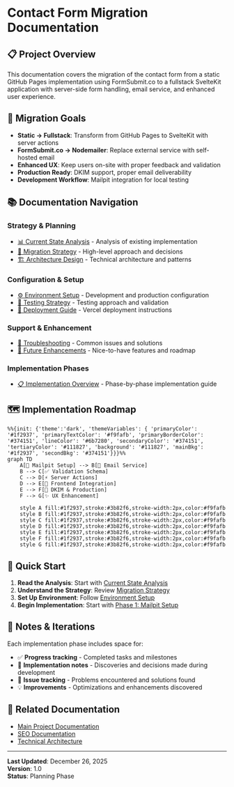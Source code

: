 # Contact Form Migration Documentation

## 📋 Project Overview

This documentation covers the migration of the contact form from a static GitHub Pages implementation using FormSubmit.co to a fullstack SvelteKit application with server-side form handling, email service, and enhanced user experience.

## 🎯 Migration Goals

- **Static → Fullstack**: Transform from GitHub Pages to SvelteKit with server actions
- **FormSubmit.co → Nodemailer**: Replace external service with self-hosted email
- **Enhanced UX**: Keep users on-site with proper feedback and validation
- **Production Ready**: DKIM support, proper email deliverability
- **Development Workflow**: Mailpit integration for local testing

## 📚 Documentation Navigation

### Strategy & Planning

- [📊 Current State Analysis](01-current-state-analysis.md) - Analysis of existing implementation
- [🎯 Migration Strategy](02-migration-strategy.md) - High-level approach and decisions
- [🏗️ Architecture Design](03-architecture-design.md) - Technical architecture and patterns

### Configuration & Setup

- [⚙️ Environment Setup](04-environment-setup.md) - Development and production configuration
- [🧪 Testing Strategy](05-testing-strategy.md) - Testing approach and validation
- [🚀 Deployment Guide](06-deployment-guide.md) - Vercel deployment instructions

### Support & Enhancement

- [🔧 Troubleshooting](07-troubleshooting.md) - Common issues and solutions
- [🌟 Future Enhancements](08-future-enhancements.md) - Nice-to-have features and roadmap

### Implementation Phases

- [📋 Implementation Overview](implementation/README.md) - Phase-by-phase implementation guide

## 🗺️ Implementation Roadmap

```mermaid
%%{init: {'theme':'dark', 'themeVariables': { 'primaryColor': '#1f2937', 'primaryTextColor': '#f9fafb', 'primaryBorderColor': '#374151', 'lineColor': '#6b7280', 'secondaryColor': '#374151', 'tertiaryColor': '#111827', 'background': '#111827', 'mainBkg': '#1f2937', 'secondBkg': '#374151'}}}%%
graph TD
    A[📧 Mailpit Setup] --> B[🔧 Email Service]
    B --> C[✅ Validation Schema]
    C --> D[⚡ Server Actions]
    D --> E[🎨 Frontend Integration]
    E --> F[🔐 DKIM & Production]
    F --> G[✨ UX Enhancement]

    style A fill:#1f2937,stroke:#3b82f6,stroke-width:2px,color:#f9fafb
    style B fill:#1f2937,stroke:#3b82f6,stroke-width:2px,color:#f9fafb
    style C fill:#1f2937,stroke:#3b82f6,stroke-width:2px,color:#f9fafb
    style D fill:#1f2937,stroke:#3b82f6,stroke-width:2px,color:#f9fafb
    style E fill:#1f2937,stroke:#3b82f6,stroke-width:2px,color:#f9fafb
    style F fill:#1f2937,stroke:#3b82f6,stroke-width:2px,color:#f9fafb
    style G fill:#1f2937,stroke:#3b82f6,stroke-width:2px,color:#f9fafb
```

## 🚀 Quick Start

1. **Read the Analysis**: Start with [Current State Analysis](01-current-state-analysis.md)
2. **Understand the Strategy**: Review [Migration Strategy](02-migration-strategy.md)
3. **Set Up Environment**: Follow [Environment Setup](04-environment-setup.md)
4. **Begin Implementation**: Start with [Phase 1: Mailpit Setup](implementation/phase-1-mailpit-setup.md)

## 📝 Notes & Iterations

Each implementation phase includes space for:

- ✅ **Progress tracking** - Completed tasks and milestones
- 📝 **Implementation notes** - Discoveries and decisions made during development
- 🐛 **Issue tracking** - Problems encountered and solutions found
- 💡 **Improvements** - Optimizations and enhancements discovered

## 🔗 Related Documentation

- [Main Project Documentation](../README.md)
- [SEO Documentation](../seo/README.md)
- [Technical Architecture](../02-technical-architecture.md)

---

**Last Updated**: December 26, 2025  
**Version**: 1.0  
**Status**: Planning Phase
